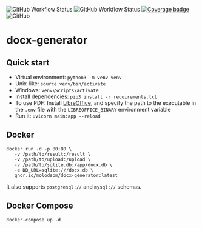 ![GitHub Workflow Status](https://img.shields.io/github/actions/workflow/status/molodsom/docx-generator/docker.yml?label=docker%20image)
![GitHub Workflow Status](https://img.shields.io/github/actions/workflow/status/molodsom/docx-generator/tests.yml?label=tests)
[![Coverage badge](https://img.shields.io/badge/dynamic/json?color=brightgreen&label=coverage&query=%24.message&url=https%3A%2F%2Fraw.githubusercontent.com%2Fmolodsom%2Fdocx-generator%2Fpython-coverage-comment-action-data%2Fendpoint.json)](https://htmlpreview.github.io/?https://github.com/molodsom/docx-generator/blob/python-coverage-comment-action-data/htmlcov/index.html)
![GitHub](https://img.shields.io/github/license/molodsom/docx-generator)

# docx-generator

## Quick start
- Virtual environment: `python3 -m venv venv`
- Unix-like: `source venv/bin/activate`
- Windows: `venv\Scripts\activate`
- Install dependencies: `pip3 install -r requirements.txt`
- To use PDF: Install [LibreOffice](https://www.libreoffice.org/download/download-libreoffice/),
and specify the path to the executable in the `.env` file with the `LIBREOFFICE_BINARY` environment variable
- Run it: `uvicorn main:app --reload`

## Docker
```shell
docker run -d -p 80:80 \
   -v /path/to/result:/result \
   -v /path/to/upload:/upload \
   -v /path/to/sqlite.db:/app/docx.db \
   -e DB_URL=sqlite:///docx.db \
   ghcr.io/molodsom/docx-generator:latest
```
It also supports `postgresql://` and `mysql://` schemas.

## Docker Compose
```shell
docker-compose up -d
```